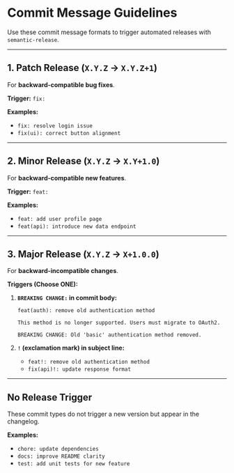# Commit Message Guidelines

Use these commit message formats to trigger automated releases with `semantic-release`.

---

## 1. Patch Release (`X.Y.Z` -> `X.Y.Z+1`)

For **backward-compatible bug fixes**.

**Trigger:** `fix:`

**Examples:**
*   `fix: resolve login issue`
*   `fix(ui): correct button alignment`

---

## 2. Minor Release (`X.Y.Z` -> `X.Y+1.0`)

For **backward-compatible new features**.

**Trigger:** `feat:`

**Examples:**
*   `feat: add user profile page`
*   `feat(api): introduce new data endpoint`

---

## 3. Major Release (`X.Y.Z` -> `X+1.0.0`)

For **backward-incompatible changes**.

**Triggers (Choose ONE):**

1.  **`BREAKING CHANGE:` in commit body:**
    ```
    feat(auth): remove old authentication method

    This method is no longer supported. Users must migrate to OAuth2.

    BREAKING CHANGE: Old 'basic' authentication method removed.
    ```

2.  **`!` (exclamation mark) in subject line:**
    *   `feat!: remove old authentication method`
    *   `fix(api)!: update response format`

---

## No Release Trigger

These commit types do not trigger a new version but appear in the changelog.

**Examples:**
*   `chore: update dependencies`
*   `docs: improve README clarity`
*   `test: add unit tests for new feature`